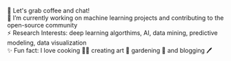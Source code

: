 
<p> 💬 Let's grab coffee and chat! <br> 
🔭 I’m currently working on machine learning projects and contributing to the open-source community <br> 
⚡ Research Interests: deep learning algorthims, AI, data mining, predictive modeling, data visualization <br> 
✨ Fun fact: I love cooking 👩‍🍳 creating art 🎨 gardening 🌱 and blogging 🖊️ <br> <p>

<!--
**sophiaahh/sophiaahh** is a ✨ _special_ ✨ repository because its `README.md` (this file) appears on your GitHub profile.

Here are some ideas to get you started:

- 🔭 I’m currently working on ...
- 🌱 I’m currently learning ...
- 👯 I’m looking to collaborate on ...
- 🤔 I’m looking for help with ...
- 💬 Ask me about ...
- 📫 How to reach me: ...
- 😄 Pronouns: ...
- ⚡ Fun fact: ...
-->
